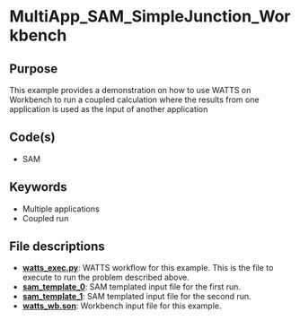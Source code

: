 # MultiApp_SAM_SimpleJunction_Workbench

## Purpose

This example provides a demonstration on how to use WATTS on Workbench to run a coupled calculation where the results from one application is used as the input of another application

## Code(s)
 
- SAM

## Keywords
 
- Multiple applications
- Coupled run

## File descriptions

- [__watts_exec.py__](watts_exec.py): WATTS workflow for this example. This is the file to execute to run the problem described above.
- [__sam_template_0__](sam_template_0): SAM templated input file for the first run.
- [__sam_template_1__](sam_template_1): SAM templated input file for the second run.
- [__watts_wb.son__](watts_wb.son): Workbench input file for this example.